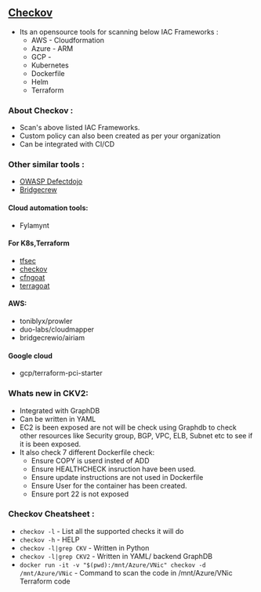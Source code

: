 ## [Checkov](https://github.com/bridgecrewio/checkov)
- Its an opensource tools for scanning below IAC Frameworks :
  - AWS - Cloudformation
  - Azure - ARM
  - GCP - 
  - Kubernetes
  - Dockerfile
  - Helm
  - Terraform


### About Checkov :
- Scan's above listed IAC Frameworks.
- Custom policy can also been created as per your organization
- Can be integrated with CI/CD


### Other similar tools :
- [OWASP Defectdojo](https://owasp.org/www-project-defectdojo/)
- [Bridgecrew](https://bridgecrew.io/infrastructure-as-code-security/)


#### Cloud automation tools:
- Fylamynt

#### For K8s,Terraform
- [tfsec](https://github.com/aquasecurity/tfsec)
- [checkov](https://github.com/bridgecrewio/checkov)
- [cfngoat](https://github.com/bridgecrewio/cfngoat)
- [terragoat](https://github.com/bridgecrewio/terragoat)


#### AWS:
- toniblyx/prowler
- duo-labs/cloudmapper
- bridgecrewio/airiam


#### Google cloud
- gcp/terraform-pci-starter


### Whats new in CKV2: 
- Integrated with GraphDB
- Can be written in YAML
- EC2 is been exposed are not will be check using Graphdb to check other resources like Security group, BGP, VPC, ELB, Subnet etc to see if it is been exposed. 
- It also check 7 different Dockerfile check:
  - Ensure COPY is userd insted of ADD
  - Ensure HEALTHCHECK insruction have been used.
  - Ensure update instructions are not used in Dockerfile
  - Ensure User for the container has been created.
  - Ensure port 22 is not exposed



### Checkov Cheatsheet :
- `checkov -l` - List all the supported checks it will do
- `checkov -h` - HELP
- `checkov -l|grep CKV` - Written in Python
- `checkov -l|grep CKV2` - Written in YAML/ backend GraphDB
- `docker run -it -v "$(pwd):/mnt/Azure/VNic" checkov -d /mnt/Azure/VNic` - Command to scan the code in /mnt/Azure/VNic Terraform code


